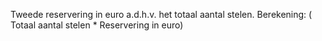 Tweede reservering in euro a.d.h.v. het totaal aantal stelen. Berekening: ( Totaal aantal stelen * Reservering in euro)